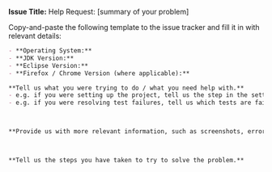 **Issue Title:** Help Request: [summary of your problem]

Copy-and-paste the following template to the issue tracker and fill it in with relevant details:
```markdown
- **Operating System:**
- **JDK Version:**
- **Eclipse Version:**
- **Firefox / Chrome Version (where applicable):**

**Tell us what you were trying to do / what you need help with.**
- e.g. if you were setting up the project, tell us the step in the setting up guide at which you are stuck.
- e.g. if you were resolving test failures, tell us which tests are failing.



**Provide us with more relevant information, such as screenshots, error stack traces, or console messages.**



**Tell us the steps you have taken to try to solve the problem.**
```
